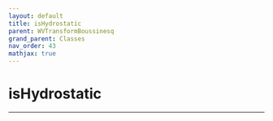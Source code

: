 ```yaml
---
layout: default
title: isHydrostatic
parent: WVTransformBoussinesq
grand_parent: Classes
nav_order: 43
mathjax: true
---
```


#  isHydrostatic




---


